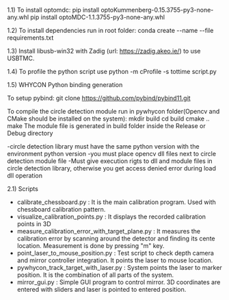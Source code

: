1.1) To install optomdc:
    pip install optoKummenberg-0.15.3755-py3-none-any.whl
    pip install optoMDC-1.1.3755-py3-none-any.whl


1.2) To install dependencies run in root folder:
conda create --name <env> --file requirements.txt


1.3) Install libusb-win32 with Zadig (url: https://zadig.akeo.ie/) to use USBTMC.


1.4) To profile the python script use
python -m cProfile -s tottime script.py

1.5) WHYCON Python binding generation

  To setup pybind:
    git clone https://github.com/pybind/pybind11.git


  To compile the circle detection module run in pywhycon folder(Opencv and CMake should be installed on the system):
  mkdir build
  cd build
  cmake ..
  make
  The module file is generated in build folder inside the Release or Debug directory

  -circle detection library must have the same python version with the environment python version
  -you must place opencv dll files next to circle detection module file
  -Must give execution rigts to dll and module files in circle detection library, otherwise you get access denied error during load dll operation




2.1) Scripts

- calibrate_chessboard.py : It is the main calibration program. Used with chessboard calibration pattern.
- visualize_calibration_points.py : It displays the recorded calibration points in 3D 
- measure_calibration_error_with_target_plane.py : It measures the calibration error by scanning around the detector and finding its cente location. Measurement is done by pressing "m" key. 
- point_laser_to_mouse_position.py : Test script to check depth camera and mirror controller integration. It points the laser to mouse location.
- pywhycon_track_target_with_laser.py : System points the laser to marker position. It is the combination of all parts of the system.
- mirror_gui.py : Simple GUI program to control mirror. 3D coordinates are entered with sliders and laser is pointed to entered position. 